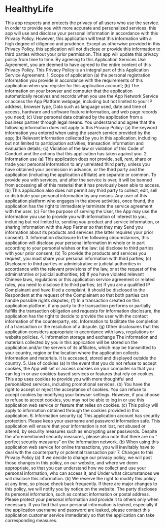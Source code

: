 # HealthyLife

This app respects and protects the privacy of all users who use the service. In order to provide you with more accurate and personalized services, this app will use and disclose your personal information in accordance with this Privacy Policy. However, this application will treat this information with a high degree of diligence and prudence. Except as otherwise provided in this Privacy Policy, this application will not disclose or provide this information to third parties without your prior permission. This app will update this privacy policy from time to time. By agreeing to this Application Services Use Agreement, you are deemed to have agreed to the entire content of this Privacy Policy. This Privacy Policy is an integral part of this Application Service Agreement. 1. Scope of application (a) the personal registration information you provide in accordance with the requirements of this application when you register for this application account; (b) The information on your browser and computer that the application automatically receives and records when you use the App Network Service or access the App Platform webpage, including but not limited to your IP address, browser type, Data such as language used, date and time of access, hardware and software feature information, and web page records you need; (c) User personal data obtained by the application from a business partner through legal means. You understand and agree that the following information does not apply to this Privacy Policy: (a) the keyword information you entered when using the search service provided by the app; (b) Relevant information collected by you in this application, including but not limited to participation activities, transaction information and evaluation details; (c) Violation of the law or violation of this Code of Conduct and the actions that this application has taken against you. 2. Information use (a) This application does not provide, sell, rent, share or trade your personal information to any unrelated third party, unless you have obtained your permission in advance, or the third party and the application (including the application affiliate) are separate or common. To provide you with services, and after the service is over, it will be banned from accessing all of this material that it has previously been able to access. (b) This application also does not permit any third party to collect, edit, sell or distribute your personal information by any means. Any user of this application platform who engages in the above activities, once found, the application has the right to immediately terminate the service agreement with the user. (c) For the purpose of serving the User, the App may use the information you use to provide you with information of interest to you, including but not limited to, sending you product and service information, or sharing information with the App Partner so that they may Send you information about its products and services (the latter requires your prior consent). 3. Information disclosure In the following circumstances, this application will disclose your personal information in whole or in part according to your personal wishes or the law: (a) disclose to third parties with your prior consent; (b) To provide the products and services you request, you must share your personal information with third parties; (c) Disclosure to third parties or administrative or judicial authorities in accordance with the relevant provisions of the law, or at the request of the administrative or judicial authorities; (d) If you have violated relevant Chinese laws, regulations or this application service agreement or related rules, you need to disclose it to third parties; (e) If you are a qualified IP Complainant and have filed a complaint, it should be disclosed to the Respondent at the request of the Complainant so that both parties can handle possible rights disputes; (f) In a transaction created on this application platform, if any party to the transaction performs or partially fulfills the transaction obligation and requests for information disclosure, the application has the right to decide to provide the user with the contact information of the counterparty, etc. Information to facilitate the completion of a transaction or the resolution of a dispute. (g) Other disclosures that this application considers appropriate in accordance with laws, regulations or website policies. 4. Information storage and exchange The information and materials collected by you in this application will be stored on the application and/or the servers of its affiliates, which may be transmitted to your country, region or the location where the application collects information and materials. It is accessed, stored and displayed outside the country. 5. Use of cookies (a) In the event that you do not refuse to accept cookies, the App will set or access cookies on your computer so that you can log in or use cookies-based services or features that rely on cookies. This app uses cookies to provide you with more thoughtful and personalized services, including promotional services. (b) You have the right to accept or reject the acceptance of cookies. You can refuse to accept cookies by modifying your browser settings. However, if you choose to refuse to accept cookies, you may not be able to log in or use this application web service or feature that relies on cookies. (c) This policy will apply to information obtained through the cookies provided in this application. 6. Information security (a) This application account has security protection. Please keep your username and password information safe. This application will ensure that your information is not lost, not abused or altered, by security measures such as encrypting user passwords. Despite the aforementioned security measures, please also note that there are no “ perfect security measures” on the information network. (b) When using this application web service for online transactions, you will inevitably have to deal with the counterparty or potential transaction pair 7. Changes to this Privacy Policy (a) If we decide to change our privacy policy, we will post those changes in this policy, on our website, and where we deem appropriate, so that you can understand how we collect and use your personal information, who can access it, and Under what circumstances we will disclose this information. (b) We reserve the right to modify this policy at any time, so please check back frequently. If there are major changes to this policy, we will notify you by notice on the website. The party discloses its personal information, such as contact information or postal address. Please protect your personal information and provide it to others only when necessary. If you find that your personal information is leaked, especially if the application username and password are leaked, please contact this application customer service immediately so that the application can take corresponding measures.
